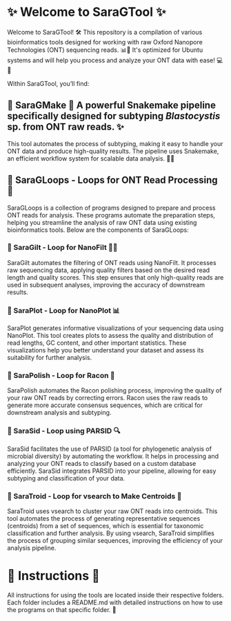 # ✨ Welcome to SaraGTool ✨

Welcome to SaraGTool! 🛠️ This repository is a compilation of various bioinformatics tools designed for working with raw Oxford Nanopore Technologies (ONT) sequencing reads. 📊🌿 It's optimized for Ubuntu systems and will help you process and analyze your ONT data with ease! 💻🔬

Within SaraGTool, you’ll find: 

## 🧬 SaraGMake 🧬 A powerful Snakemake pipeline specifically designed for subtyping _Blastocystis_ sp. from ONT raw reads. ✨

This tool automates the process of subtyping, making it easy to handle your ONT data and produce high-quality results. The pipeline uses Snakemake, an efficient workflow system for scalable data analysis. 🚀💾

## 🧩 SaraGLoops - Loops for ONT Read Processing 🔄

SaraGLoops is a collection of programs designed to prepare and process ONT reads for analysis. These programs automate the preparation steps, helping you streamline the analysis of raw ONT data using existing bioinformatics tools. Below are the components of SaraGLoops:

### 🔹 SaraGilt - Loop for NanoFilt 🧑‍🔬

SaraGilt automates the filtering of ONT reads using NanoFilt. It processes raw sequencing data, applying quality filters based on the desired read length and quality scores. This step ensures that only high-quality reads are used in subsequent analyses, improving the accuracy of downstream results.

### 🔹 SaraPlot - Loop for NanoPlot 📊

SaraPlot generates informative visualizations of your sequencing data using NanoPlot. This tool creates plots to assess the quality and distribution of read lengths, GC content, and other important statistics. These visualizations help you better understand your dataset and assess its suitability for further analysis.

### 🔹 SaraPolish - Loop for Racon 🧬

SaraPolish automates the Racon polishing process, improving the quality of your raw ONT reads by correcting errors. Racon uses the raw reads to generate more accurate consensus sequences, which are critical for downstream analysis and subtyping.

### 🔹 SaraSid - Loop using PARSID 🔍

SaraSid facilitates the use of PARSID (a tool for phylogenetic analysis of microbial diversity) by automating the workflow. It helps in processing and analyzing your ONT reads to classify based on a custom database efficiently. SaraSid integrates PARSID into your pipeline, allowing for easy subtyping and classification of your data.

### 🔹 SaraTroid - Loop for vsearch to Make Centroids 🔬

SaraTroid uses vsearch to cluster your raw ONT reads into centroids. This tool automates the process of generating representative sequences (centroids) from a set of sequences, which is essential for taxonomic classification and further analysis. By using vsearch, SaraTroid simplifies the process of grouping similar sequences, improving the efficiency of your analysis pipeline.

# 📝 Instructions 📖

All instructions for using the tools are located inside their respective folders. Each folder includes a README.md with detailed instructions on how to use the programs on that specific folder. 📂

